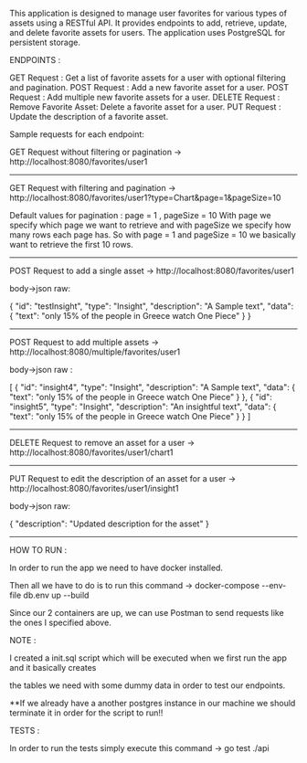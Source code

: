 This application is designed to manage user favorites for various types of assets using a RESTful API. It provides endpoints to add, retrieve, update, and delete favorite assets for users. The application uses PostgreSQL for persistent storage.

ENDPOINTS :

GET Request    :    Get a list of favorite assets for a user with optional filtering and pagination.
POST Request   :    Add a new favorite asset for a user.
POST Request   :    Add multiple new favorite assets for a user.
DELETE Request :    Remove Favorite Asset: Delete a favorite asset for a user.
PUT Request    :    Update the description of a favorite asset.

Sample requests for each endpoint:

GET Request without filtering or pagination -> http://localhost:8080/favorites/user1

--------------------------------------------------------------------------------------------------------------

GET Request with filtering and pagination -> http://localhost:8080/favorites/user1?type=Chart&page=1&pageSize=10

Default values for pagination : page = 1 , pageSize = 10
With page we specify which page we want to retrieve and with pageSize we specify how many rows each page has.
So with page = 1 and pageSize = 10 we basically want to retrieve the first 10 rows.

--------------------------------------------------------------------------------------------------------------

POST Request to add a single asset -> http://localhost:8080/favorites/user1

body->json raw:

{
    "id": "testInsight",
    "type": "Insight",
    "description": "A Sample text",
    "data": {
        "text": "only 15% of the people in Greece watch One Piece"
    }
}

--------------------------------------------------------------------------------------------------------------

POST Request to add multiple assets -> http://localhost:8080/multiple/favorites/user1

body->json raw :

[
    {
        "id": "insight4",
        "type": "Insight",
        "description": "A Sample text",
        "data": {
            "text": "only 15% of the people in Greece watch One Piece"
        }
    },
    {
        "id": "insight5",
        "type": "Insight",
        "description": "An insightful text",
        "data": {
            "text": "only 15% of the people in Greece watch One Piece"
        }
    }
]

--------------------------------------------------------------------------------------------------------------

DELETE Request to remove an asset for a user -> http://localhost:8080/favorites/user1/chart1

--------------------------------------------------------------------------------------------------------------

PUT Request to edit the description of an asset for a user -> http://localhost:8080/favorites/user1/insight1

body->json raw:

{
    "description": "Updated description for the asset"
}

--------------------------------------------------------------------------------------------------------------

HOW TO RUN :

In order to run the app we need to have docker installed.

Then all we have to do is to run this command -> docker-compose --env-file db.env up --build

Since our 2 containers are up, we can use Postman to send requests like the ones I specified above.

NOTE :

I created a init.sql script which will be executed when we first run the app and it basically creates

the tables we need with some dummy data in order to test our endpoints.

**If we already have a another postgres instance in our machine we should terminate it in order for the script to run!!

TESTS :

In order to run the tests simply execute this command -> go test ./api
